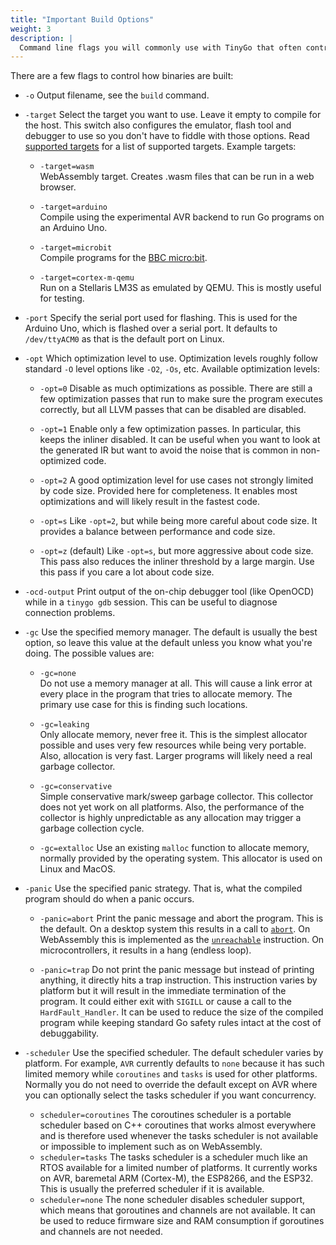 ```yaml
---
title: "Important Build Options"
weight: 3
description: |
  Command line flags you will commonly use with TinyGo that often control how the binary is built or flashed to the device.
---
```


There are a few flags to control how binaries are built:

- `-o`
Output filename, see the ``build`` command.

- `-target`
    Select the target you want to use. Leave it empty to compile for the host. This switch also configures the emulator, flash tool and debugger to use so you don't have to fiddle with those options. Read [supported targets](../../microcontrollers/) for a list of supported targets. Example targets:

  - `-target=wasm`  
    WebAssembly target. Creates .wasm files that can be run in a web browser.

  - `-target=arduino`  
    Compile using the experimental AVR backend to run Go programs on an Arduino Uno.

  - `-target=microbit`  
    Compile programs for the [BBC micro:bit](https://microbit.org/).

  - `-target=cortex-m-qemu`  
    Run on a Stellaris LM3S as emulated by QEMU. This is mostly useful for testing.

- `-port`
Specify the serial port used for flashing. This is used for the Arduino Uno, which is flashed over a serial port. It defaults to ``/dev/ttyACM0`` as that is the default port on Linux.

- `-opt`
Which optimization level to use. Optimization levels roughly follow standard `-O` level options like ``-O2``, ``-Os``, etc. Available optimization levels:

  - `-opt=0`
Disable as much optimizations as possible. There are still a few optimization passes that run to make sure the program executes correctly, but all LLVM passes that can be disabled are disabled.

  - `-opt=1`
Enable only a few optimization passes. In particular, this keeps the inliner disabled. It can be useful when you want to look at the generated IR but want to avoid the noise that is common in non-optimized code.

  - `-opt=2`
A good optimization level for use cases not strongly limited by code size. Provided here for completeness. It enables most optimizations and will likely result in the fastest code.

  - `-opt=s`
Like `-opt=2`, but while being more careful about code size. It provides a balance between performance and code size.

  - `-opt=z` (default)
Like ``-opt=s``, but more aggressive about code size. This pass also reduces the inliner threshold by a large margin. Use this pass if you care a lot about code size.

- `-ocd-output`
Print output of the on-chip debugger tool (like OpenOCD) while in a `tinygo gdb` session. This can be useful to diagnose connection problems.

- `-gc`
Use the specified memory manager. The default is usually the best option, so leave this value at the default unless you know what you're doing. The possible values are:

  - `-gc=none`  
    Do not use a memory manager at all. This will cause a link error at every place in the program that tries to allocate memory. The primary use case for this is finding such locations.

  - `-gc=leaking`  
    Only allocate memory, never free it. This is the simplest allocator possible and uses very few resources while being very portable. Also, allocation is very fast. Larger programs will likely need a real garbage collector.

  - `-gc=conservative`  
    Simple conservative mark/sweep garbage collector. This collector does not yet work on all platforms. Also, the performance of the collector is highly unpredictable as any allocation may trigger a garbage collection cycle.

  - `-gc=extalloc`
    Use an existing `malloc` function to allocate memory, normally provided by the operating system. This allocator is used on Linux and MacOS.

- `-panic`
Use the specified panic strategy. That is, what the compiled program should do when a panic occurs.

  - `-panic=abort`
    Print the panic message and abort the program. This is the default. On a desktop system this results in a call to [`abort`](https://manpages.debian.org/stretch/manpages-dev/abort.3.en.html). On WebAssembly this is implemented as the [`unreachable`](https://webassembly.github.io/spec/core/syntax/instructions.html#syntax-instr-control) instruction. On microcontrollers, it results in a hang (endless loop).

  - `-panic=trap`
    Do not print the panic message but instead of printing anything, it directly hits a trap instruction. This instruction varies by platform but it will result in the immediate termination of the program. It could either exit with `SIGILL` or cause a call to the `HardFault_Handler`. It can be used to reduce the size of the compiled program while keeping standard Go safety rules intact at the cost of debuggability.

- `-scheduler`
Use the specified scheduler. The default scheduler varies by platform. For example, `AVR` currently defaults to `none` because it has such limited memory while `coroutines` and `tasks` is used for other platforms. Normally you do not need to override the default except on AVR where you can optionally select the tasks scheduler if you want concurrency.

  - `scheduler=coroutines` The coroutines scheduler is a portable scheduler based on C++ coroutines that works almost everywhere and is therefore used whenever the tasks scheduler is not available or impossible to implement such as on WebAssembly.
  - `scheduler=tasks` The tasks scheduler is a scheduler much like an RTOS available for a limited number of platforms. It currently works on AVR, baremetal ARM (Cortex-M), the ESP8266, and the ESP32. This is usually the preferred scheduler if it is available.
  - `scheduler=none` The none scheduler disables scheduler support, which means that goroutines and channels are not available. It can be used to reduce firmware size and RAM consumption if goroutines and channels are not needed.
